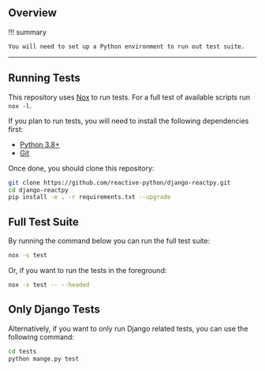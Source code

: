 ## Overview

!!! summary

    You will need to set up a Python environment to run out test suite.

---

## Running Tests

This repository uses [Nox](https://nox.thea.codes/en/stable/) to run tests. For a full test of available scripts run `nox -l`.

If you plan to run tests, you will need to install the following dependencies first:

-   [Python 3.8+](https://www.python.org/downloads/)
-   [Git](https://git-scm.com/downloads)

Once done, you should clone this repository:

```bash linenums="0"
git clone https://github.com/reactive-python/django-reactpy.git
cd django-reactpy
pip install -e . -r requirements.txt --upgrade
```

## Full Test Suite

By running the command below you can run the full test suite:

```bash linenums="0"
nox -s test
```

Or, if you want to run the tests in the foreground:

```bash linenums="0"
nox -s test -- --headed
```

## Only Django Tests

Alternatively, if you want to only run Django related tests, you can use the following command:

```bash linenums="0"
cd tests
python mange.py test
```
